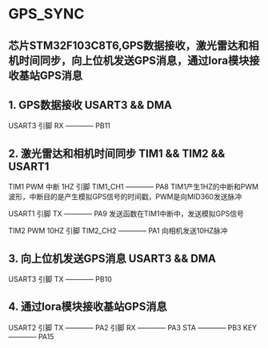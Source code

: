 # GPS_SYNC

## 芯片STM32F103C8T6,GPS数据接收，激光雷达和相机时间同步，向上位机发送GPS消息，通过lora模块接收基站GPS消息

## 1. GPS数据接收 USART3 && DMA

USART3
引脚 RX ———— PB11

## 2. 激光雷达和相机时间同步 TIM1 && TIM2 && USART1

TIM1 PWM 中断 1HZ
引脚 TIM1_CH1 ———— PA8
TIM1产生1HZ的中断和PWM波形，中断目的是产生模拟GPS信号的时间戳，PWM是向MID360发送脉冲

USART1
引脚 TX ———— PA9
发送函数在TIM1中断中，发送模拟GPS信号

TIM2 PWM 10HZ
引脚 TIM2_CH2 ———— PA1
向相机发送10HZ脉冲

## 3. 向上位机发送GPS消息 USART3 && DMA
USART3
引脚 TX ———— PB10

## 4. 通过lora模块接收基站GPS消息
USART2
引脚 TX ———— PA2
引脚 RX ———— PA3
STA ———— PB3
KEY ———— PA15
